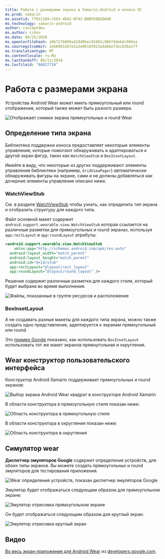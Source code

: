 ```yaml
---
title: Работа с размерами экрана в Xamarin.Android и износа ОС
ms.prod: xamarin
ms.assetid: 77831169-C663-4D42-B742-B8B556B1DA4B
ms.technology: xamarin-android
author: conceptdev
ms.author: crdun
ms.date: 04/25/2018
ms.openlocfilehash: a9b71fb069a428d9bec03481c986f4deb4c904ea
ms.sourcegitcommit: 2eb8961dd7e2a3e06183923adab6e73ecb38a17f
ms.translationtype: MT
ms.contentlocale: ru-RU
ms.lasthandoff: 06/11/2019
ms.locfileid: "66827734"
---
```

# <a name="working-with-screen-sizes"></a>Работа с размерами экрана

Устройства Android Wear может иметь прямоугольный или round отображения, который также может быть разного размера.

![Отображает снимки экрана прямоугольных и round Wear](screen-sizes-images/moyeu-wear.png)

## <a name="identifying-screen-type"></a>Определение типа экрана

Библиотека поддержки износа предоставляет некоторые элементы управления, которые помогают обнаруживать и адаптироваться к другой экран фигур, таких как `WatchViewStub` и `BoxInsetLayout`.

Имейте в виду, что некоторые из других поддерживают элементы управления библиотеки (например, `GridViewPager`) *автоматически* обнаруживать фигуры на экране, сами и не должны добавляться как дочерние элементы управления описано ниже.

### <a name="watchviewstub"></a>WatchViewStub

См. в разделе [WatchViewStub](https://developer.xamarin.com/samples/monodroid/wear/WatchViewStub/) чтобы узнать, как определить тип экрана и отобразить структуру для каждого типа.

Файл основной макет содержит `android.support.wearable.view.WatchViewStub` которая ссылается на различные разметки для прямоугольных и round экранах, используя `app:rectLayout` и `app:roundLayout` атрибуты:

```xml
<android.support.wearable.view.WatchViewStub
    xmlns:app="http://schemas.android.com/apk/res-auto"
  android:layout_width="match_parent"
  android:layout_height="match_parent"
  android:id="@+id/stub"
  app:rectLayout="@layout/rect_layout"
  app:roundLayout="@layout/round_layout" />
```

Решение содержит различные разметки для каждого стиля, который будет выбрана во время выполнения.

![Файлы, показанные в группе ресурсов и расположение](screen-sizes-images/solution.png)


### <a name="boxinsetlayout"></a>BoxInsetLayout

А не создавать разные макеты для каждого типа экрана, можно также создать одно представление, адаптируется к экранам прямоугольный или round.

Это [пример Google](https://developer.android.com/training/wearables/ui/layouts.html#same-layout) показано, как использовать `BoxInsetLayout` использовать тот же макет экранов прямоугольная и округления.


## <a name="wear-ui-designer"></a>Wear конструктор пользовательского интерфейса

Конструктор Android Xamarin поддерживает прямоугольных и round экранов:

![Выбор экрана Android Wear квадрат в конструкторе Android Xamarin](screen-sizes-images/design-screen-type.png)

В области конструктора в прямоугольную стиля показан ниже:

![Область конструктора в прямоугольную стиля](screen-sizes-images/design-rect.png) 

В области конструктора в округления показан ниже:

![Область конструктора в округления](screen-sizes-images/design-round.png)


## <a name="wear-simulator"></a>Симулятор wear

**Диспетчер эмуляторов Google** содержит определения устройств, для обоих типы экранов. Вы можете создать прямоугольных и round эмуляторов для тестирования приложения.

![Wear определения устройств, показан диспетчер эмуляторов Google](screen-sizes-images/emulator-devices.png)

Эмулятор будет отображаться следующим образом для прямоугольном экране:

![Эмулятор отрисовка прямоугольном экране](screen-sizes-images/recipe-2.png) 

Он будет отображаться следующим образом для круглый экран:

![Эмулятор отрисовка круглый экран](screen-sizes-images/recipe-2-round.png)

## <a name="video"></a>Видео

[Во весь экран приложения для Android Wear](https://www.youtube.com/watch?v=naf_WbtFAlY) из [developers.google.com](https://www.youtube.com/channel/UC_x5XG1OV2P6uZZ5FSM9Ttw).

